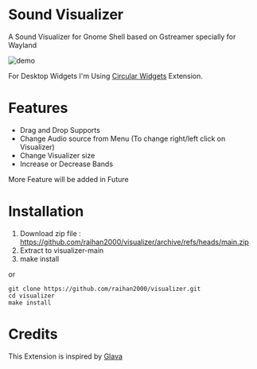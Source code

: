 # Sound Visualizer
A Sound Visualizer for Gnome Shell based on Gstreamer specially for Wayland

![demo](assets/visualization.gif)

For Desktop Widgets I'm Using [Circular Widgets](https://extensions.gnome.org/extension/5530/circular-widgets/) Extension.

# Features

- Drag and Drop Supports
- Change Audio source from Menu (To change right/left click on Visualizer)
- Change Visualizer size
- Increase or Decrease Bands

More Feature will be added in Future

# Installation

1. Download zip file : https://github.com/raihan2000/visualizer/archive/refs/heads/main.zip
2. Extract to visualizer-main
4. make install

or

```
git clone https://github.com/raihan2000/visualizer.git
cd visualizer
make install
```

# Credits

This Extension is inspired by [Glava](https://github.com/jarcode-foss/glava)
